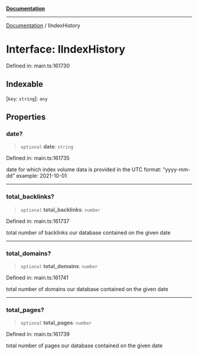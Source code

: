 [**Documentation**](../README.md)

***

[Documentation](../README.md) / IIndexHistory

# Interface: IIndexHistory

Defined in: main.ts:161730

## Indexable

\[`key`: `string`\]: `any`

## Properties

### date?

> `optional` **date**: `string`

Defined in: main.ts:161735

date for which index volume data is provided
in the UTC format: “yyyy-mm-dd”
example:
2021-10-01

***

### total\_backlinks?

> `optional` **total\_backlinks**: `number`

Defined in: main.ts:161737

total number of backlinks our database contained on the given date

***

### total\_domains?

> `optional` **total\_domains**: `number`

Defined in: main.ts:161741

total number of domains our database contained on the given date

***

### total\_pages?

> `optional` **total\_pages**: `number`

Defined in: main.ts:161739

total number of pages our database contained on the given date
